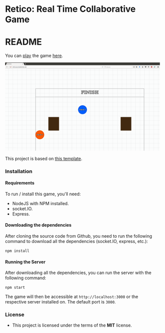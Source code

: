 Retico: Real Time Collaborative Game
=============

# README #

You can [play](http://retico.azurewebsites.net) the game [here](http://retico.azurewebsites.net).

![Image](screenshot.png)

This project is based on [this template](https://github.com/huytd/node-online-game-template).

### Installation ###

#### Requirements
To run / install this game, you'll need: 
- NodeJS with NPM installed.
- socket.IO.
- Express.

#### Downloading the dependencies
After cloning the source code from Github, you need to run the following command to download all the dependencies (socket.IO, express, etc.):

```
npm install
```

#### Running the Server
After downloading all the dependencies, you can run the server with the following command:

```
npm start
```
The game will then be accessible at `http://localhost:3000` or the respective server installed on. The default port is `3000`.
### License ###

* This project is licensed under the terms of the **MIT** license.
